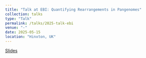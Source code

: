 ```yaml
---
title: "Talk at EBI: Quantifying Rearrangements in Pangenomes"
collection: talks
type: "Talk"
permalink: /talks/2025-talk-ebi
venue: "-"
date: 2025-05-15
location: "Hinxton, UK"
---
```


[Slides](https://leobkmer.github.io/files/2025-talk-ebi.pdf)
